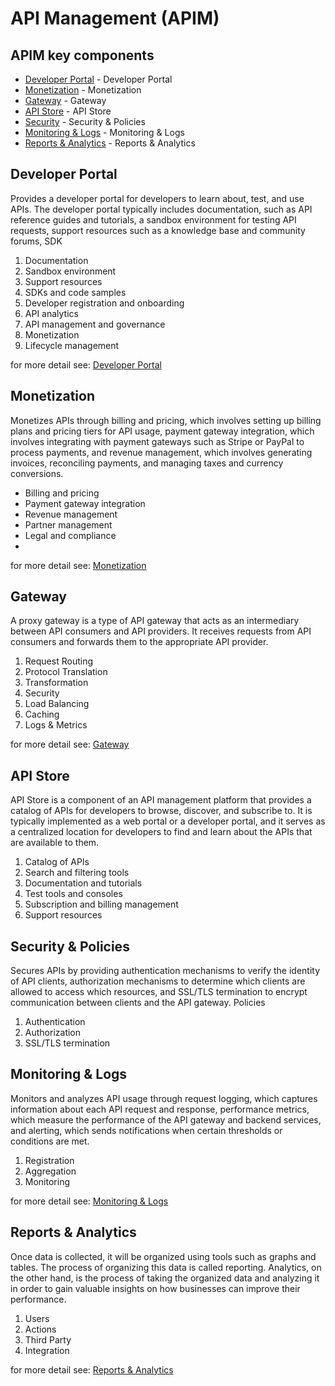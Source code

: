 # API Management (APIM)

## <a name="APIM"></a> APIM key components

- [Developer Portal](#developer-portal) - Developer Portal
- [Monetization](#monetization) - Monetization
- [Gateway](#gateway) - Gateway
- [API Store](#api-store) - API Store
- [Security](#security-policies) - Security & Policies
- [Monitoring & Logs](#monitoring-logs) - Monitoring & Logs
- [Reports & Analytics](#reports-analytics) - Reports & Analytics

## <a name="developer-portal"></a> Developer Portal

Provides a developer portal for developers to learn about, test, and use APIs. The developer portal typically includes
documentation, such as API reference guides and tutorials, a sandbox environment for testing API requests, support
resources such as a knowledge base and community forums, SDK

1. Documentation
2. Sandbox environment
3. Support resources
4. SDKs and code samples
5. Developer registration and onboarding
6. API analytics
7. API management and governance
8. Monetization
9. Lifecycle management

for more detail see:
[Developer Portal](/apim/components/developer-portal.md)


## <a name="monetization"></a> Monetization

Monetizes APIs through billing and pricing, which involves setting up billing plans and pricing tiers for API usage,
payment gateway integration, which involves integrating with payment gateways such as Stripe or PayPal to process
payments, and revenue management, which involves generating invoices, reconciling payments, and managing taxes and
currency conversions.

- Billing and pricing
- Payment gateway integration
- Revenue management
- Partner management
- Legal and compliance
-
for more detail see:
[Monetization](/apim/components/monetization.md)

## <a name="gateway"></a> Gateway

A proxy gateway is a type of API gateway that acts as an intermediary between API consumers and API providers. It
receives requests from API consumers and forwards them to the appropriate API provider.

1. Request Routing
2. Protocol Translation
3. Transformation
4. Security
5. Load Balancing
6. Caching
7. Logs & Metrics

for more detail see:
[Gateway](/apim/components/gateway.md)

## <a name="api-store"></a> API Store

API Store is a component of an API management platform that provides a catalog of APIs for developers to browse,
discover, and subscribe to. It is typically implemented as a web portal or a developer portal, and it serves as a
centralized location for developers to find and learn about the APIs that are available to them.

1. Catalog of APIs
2. Search and filtering tools
3. Documentation and tutorials
4. Test tools and consoles
5. Subscription and billing management
6. Support resources

## <a name="security-policies"></a> Security & Policies

Secures APIs by providing authentication mechanisms to verify the identity of API clients, authorization mechanisms to
determine which clients are allowed to access which resources, and SSL/TLS termination to encrypt communication between
clients and the API gateway.
Policies

1. Authentication
2. Authorization
3. SSL/TLS termination

## <a name="monitoring-logs"></a> Monitoring & Logs

Monitors and analyzes API usage through request logging, which captures information about each API request and response,
performance metrics, which measure the performance of the API gateway and backend services, and alerting, which sends
notifications when certain thresholds or conditions are met.

1. Registration
2. Aggregation
3. Monitoring

for more detail see:
[Monitoring & Logs](/apim/components/monitoring-logs.md)

## <a name="reports-analytics"></a> Reports & Analytics

Once data is collected, it will be organized using tools such as graphs and tables. The process of organizing this data
is called reporting. Analytics, on the other hand, is the process of taking the organized data and analyzing it in order
to gain valuable insights on how businesses can improve their performance.

1. Users
2. Actions
3. Third Party
4. Integration

for more detail see:
[Reports & Analytics](/apim/components/reports-analytics.md)